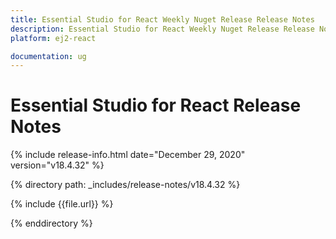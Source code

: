 ```yaml
---
title: Essential Studio for React Weekly Nuget Release Release Notes  
description: Essential Studio for React Weekly Nuget Release Release Notes  
platform: ej2-react

documentation: ug
---
```


# Essential Studio for  React  Release Notes  

{% include release-info.html date="December 29, 2020"   version="v18.4.32"  %} 

{% directory path: _includes/release-notes/v18.4.32 %}

{% include {{file.url}} %}

{% enddirectory %}
